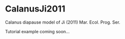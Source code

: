 # CalanusJi2011
Calanus diapause model of Ji (2011) Mar. Ecol. Prog. Ser.

Tutorial example coming soon...
